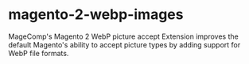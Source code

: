 # magento-2-webp-images
MageComp's Magento 2 WebP picture accept Extension improves the default Magento's ability to accept picture types by adding support for WebP file formats.
